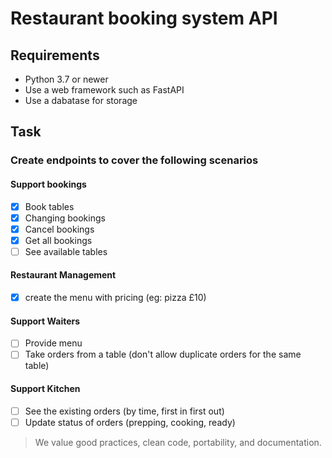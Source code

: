 # Restaurant booking system API

## Requirements

- Python 3.7 or newer
- Use a web framework such as FastAPI
- Use a dabatase for storage

## Task

### Create endpoints to cover the following scenarios

#### Support bookings

- [x] Book tables
- [x] Changing bookings
- [x] Cancel bookings
- [x] Get all bookings
- [ ] See available tables

#### Restaurant Management

- [x] create the menu with pricing (eg: pizza £10)

#### Support Waiters

- [ ] Provide menu
- [ ] Take orders from a table (don't allow duplicate orders for the same table)

#### Support Kitchen

- [ ] See the existing orders (by time, first in first out)
- [ ] Update status of orders (prepping, cooking, ready)

> We value good practices, clean code, portability, and documentation.
